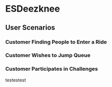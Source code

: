 # ESDeezknee

## User Scenarios

### Customer Finding People to Enter a Ride

### Customer Wishes to Jump Queue

### Customer Participates in Challenges

testestest
